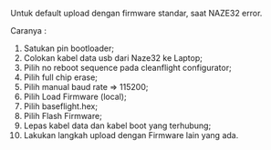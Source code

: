 Untuk default upload dengan firmware standar, saat NAZE32 error.

Caranya :

1. Satukan pin bootloader;
2. Colokan kabel data usb dari Naze32 ke Laptop;
3. Pilih no reboot sequence pada cleanflight configurator;
4. Pilih full chip erase;
5. Pilih manual baud rate => 115200;
6. Pilih Load Firmware (local);
7. Pilih baseflight.hex;
8. Pilih Flash Firmware;
9. Lepas kabel data dan kabel boot yang terhubung;
10. Lakukan langkah upload dengan Firmware lain yang ada.

